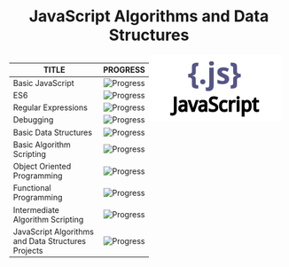 <div id="header" align="center">
    <h1 align="center">JavaScript Algorithms and Data Structures</h1>
</div>

<div style="display: inline-flex;">
  <div style="width: 50%;">
    <table>
      <thead>
        <tr>
          <th align="center">TITLE</th>
          <th align="center">PROGRESS</th>
        </tr>
      </thead>
      <tbody>
        <tr>
          <td align="left">Basic JavaScript</td>
          <td align="center"><img src="https://progress-bar.dev/100/" alt="Progress"></td>
        </tr>
        <tr>
          <td align="left">ES6</td>
          <td align="center"><img src="https://progress-bar.dev/44/" alt="Progress"></td>
        </tr>
        <tr>
          <td align="left">Regular Expressions</td>
          <td align="center"><img src="https://progress-bar.dev/0/" alt="Progress"></td>
        </tr>
        <tr>
          <td align="left">Debugging</td>
          <td align="center"><img src="https://progress-bar.dev/0/" alt="Progress"></td>
        </tr>
        <tr>
          <td align="left">Basic Data Structures</td>
          <td align="center"><img src="https://progress-bar.dev/0/" alt="Progress"></td>
        </tr>
        <tr>
          <td align="left">Basic Algorithm Scripting</td>
          <td align="center"><img src="https://progress-bar.dev/0/" alt="Progress"></td>
        </tr>
        <tr>
          <td align="left">Object Oriented Programming</td>
          <td align="center"><img src="https://progress-bar.dev/0/" alt="Progress"></td>
        </tr>
        <tr>
          <td align="left">Functional Programming</td>
          <td align="center"><img src="https://progress-bar.dev/0/" alt="Progress"></td>
        </tr>
        <tr>
          <td align="left">Intermediate Algorithm Scripting</td>
          <td align="center"><img src="https://progress-bar.dev/0/" alt="Progress"></td>
        </tr>
        <tr>
          <td align="left">JavaScript Algorithms and Data Structures Projects</td>
          <td align="center"><img src="https://progress-bar.dev/0/" alt="Progress"></td>
        </tr>
      </tbody>
    </table>
  </div>
  <div style="width: 50%;">
	<img src="../resources/javascript.svg"/>
  </div>
</div>

